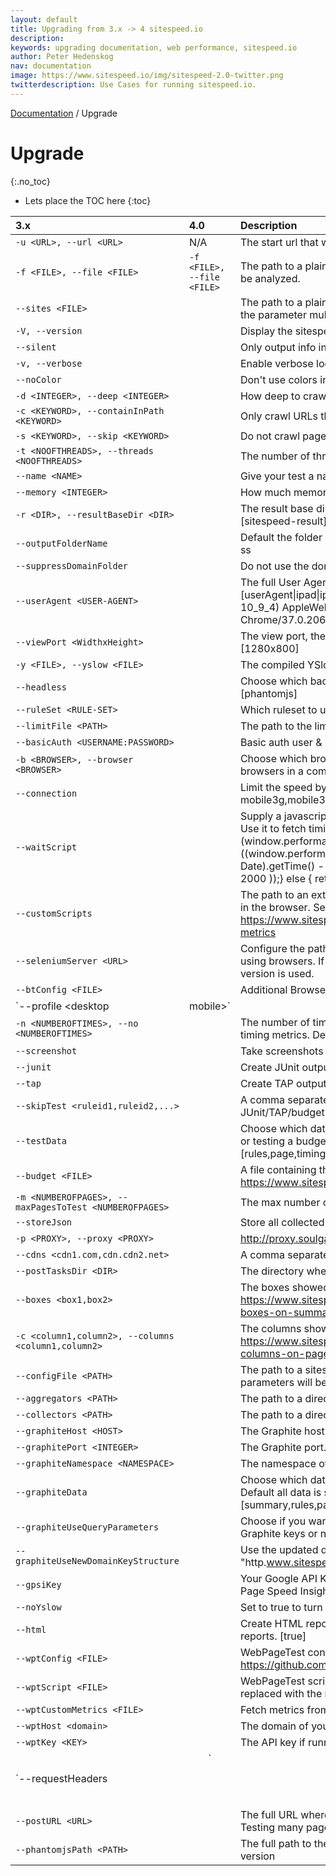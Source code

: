 ```yaml
---
layout: default
title: Upgrading from 3.x -> 4 sitespeed.io
description:
keywords: upgrading documentation, web performance, sitespeed.io
author: Peter Hedenskog
nav: documentation
image: https://www.sitespeed.io/img/sitespeed-2.0-twitter.png
twitterdescription: Use Cases for running sitespeed.io.
---
```

[Documentation]({{site.baseurl}}/documentation/sitespeed.io/) / Upgrade

# Upgrade
{:.no_toc}

* Lets place the TOC here
{:toc}

| 3.x      | 4.0         | Description |
|:------------|:-------------------|:-------------|
| `-u <URL>, --url <URL>` | N/A     | The start url that will be used when crawling. |
| `-f <FILE>, --file <FILE>` | `-f <FILE>, --file <FILE>` | The path to a plain text file with one URL on each row. Each URL will be analyzed. |
| `--sites <FILE>` | | The path to a plain text file with one URL on each row. You can use the parameter multiple times to point out many files |
| `-V, --version` | | Display the sitespeed.io version. |
| `--silent` | | Only output info in the logs, not to the console. |
| `-v, --verbose` | | Enable verbose logging. |
| `--noColor` | | Don't use colors in console output.  [false] |
| `-d <INTEGER>, --deep <INTEGER>` | | How deep to crawl.  [1] |
| `-c <KEYWORD>, --containInPath <KEYWORD>` | | Only crawl URLs that contains this in the path. |
| `-s <KEYWORD>, --skip <KEYWORD>` || Do not crawl pages that contains this in the path. |
| `-t <NOOFTHREADS>, --threads <NOOFTHREADS>` || The number of threads/processes that will analyze pages.  [5] |
| `--name <NAME>` || Give your test a name, it will be added to all HTML pages. |
| `--memory <INTEGER>` || How much memory the Java processed will have (in mb).  [256] |
| `-r <DIR>, --resultBaseDir <DIR>` || The result base directory, the base dir where the result ends up.  [sitespeed-result] |
| `--outputFolderName` || Default the folder name is a date of format yyyy-mm-dd-HH-MM-ss |
| `--suppressDomainFolder` || Do not use the domain folder in the output directory |
| `--userAgent <USER-AGENT>` || The full User Agent string, default is Chrome for MacOSX. [userAgent\|ipad\|iphone].  [Mozilla/5.0 (Macintosh; Intel Mac OS X 10_9_4) AppleWebKit/537.36 (KHTML, like Gecko) Chrome/37.0.2062.120 Safari/537.36] |
| `--viewPort <WidthxHeight>` || The view port, the page viewport size WidthxHeight like 400x300.  [1280x800] |
| `-y <FILE>, --yslow <FILE>` || The compiled YSlow file. Use this if you have your own rules. |
| `--headless` || Choose which backend to use for headless [phantomjs\|slimerjs]  [phantomjs] |
| `--ruleSet <RULE-SET>` || Which ruleset to use.  [sitespeed.io-desktop] |
| `--limitFile <PATH>` || The path to the limit configuration file. |
| `--basicAuth <USERNAME:PASSWORD>` || Basic auth user & password. |
| `-b <BROWSER>, --browser <BROWSER>` || Choose which browser to use to collect timing data. Use multiple browsers in a comma separated list (firefox\|chrome\|headless) |
| `--connection` || Limit the speed by simulating connection types. Choose between mobile3g,mobile3gfast,cable,native  [cable] |
| `--waitScript` || Supply a javascript that decides when a browser run is finished. Use it to fetch timings happening after the loadEventEnd.  [ if (window.performance && window.performance.timing){ return ((window.performance.timing.loadEventEnd > 0) && ((new Date).getTime() - window.performance.timing.loadEventEnd > 2000 ));} else { return true;}] |
| `--customScripts` || The path to an extra script folder with scripts that will be executed in the browser. See https://www.sitespeed.io/documentation/browsers/#custom-metrics |
| `--seleniumServer <URL>` || Configure the path to the Selenium server when fetching timings using browsers. If not configured the supplied NodeJS/Selenium version is used. |
| `--btConfig <FILE>` || Additional BrowserTime JSON configuration as a file |
| `--profile <desktop|mobile>` || Choose between testing for desktop or mobile. Testing for desktop will use desktop rules & user agents and vice verca.  [desktop] |
| `-n <NUMBEROFTIMES>, --no <NUMBEROFTIMES>` || The number of times you should test each URL when fetching timing metrics. Default is 3 times.  [3] |
| `--screenshot` || Take screenshots for each page (using the configured view port). |
| `--junit` || Create JUnit output to the console. |
| `--tap` || Create TAP output to the console. |
| `--skipTest <ruleid1,ruleid2,...>` || A comma separated list of rules to skip when generating JUnit/TAP/budget output. |
| `--testData` || Choose which data to send test when generating TAP/JUnit output or testing a budget. Default is all available [rules,page,timings,wpt,gpsi]  [all] |
| `--budget <FILE>` || A file containing the web perf budget rules. See https://www.sitespeed.io/documentation/performance-budget/ |
| `-m <NUMBEROFPAGES>, --maxPagesToTest <NUMBEROFPAGES>` || The max number of pages to test. Default is no limit. |
| `--storeJson` || Store all collected data as JSON. |
| `-p <PROXY>, --proxy <PROXY>` || http://proxy.soulgalore.com:80 |
| `--cdns <cdn1.com,cdn.cdn2.net>` || A comma separated list of additional CDNs. |
| `--postTasksDir <DIR>` || The directory where you have your extra post tasks. |
| `--boxes <box1,box2>` || The boxes showed on site summary page, see https://www.sitespeed.io/documentation/configuration/#configure-boxes-on-summary-page |
| `-c <column1,column2>, --columns <column1,column2>` || The columns showed on detailed page summary table, see https://www.sitespeed.io/documentation/configuration/#configure-columns-on-pages-page |
| `--configFile <PATH>` || The path to a sitespeed.io config.json file, if it exists all other input parameters will be overridden. |
| `--aggregators <PATH>` || The path to a directory with extra aggregators. |
| `--collectors <PATH>` || The path to a directory with extra collectors. |
| `--graphiteHost <HOST>` || The Graphite host. |
| `--graphitePort <INTEGER>` || The Graphite port.  [2003] |
| `--graphiteNamespace <NAMESPACE>` || The namespace of the data sent to Graphite.  [sitespeed.io] |
| `--graphiteData` || Choose which data to send to Graphite by a comma separated list. Default all data is sent. [summary,rules,pagemetrics,timings,requests,domains]  [all] |
| `--graphiteUseQueryParameters` || Choose if you want to use query paramaters from the URL in the Graphite keys or not |
| `--graphiteUseNewDomainKeyStructure` || Use the updated domain section when sending data to Graphite "http.www.sitespeed.io" to "http.www_sitespeed_io" (issue #651) |
| `--gpsiKey` || Your Google API Key, configure it to also fetch data from Google Page Speed Insights. |
| `--noYslow` || Set to true to turn off collecting metrics using YSlow. |
| `--html` || Create HTML reports. Default to true. Set no-html to disable HTML reports.  [true] |
| `--wptConfig <FILE>` || WebPageTest configuration, see https://github.com/marcelduran/webpagetest-api runTest method 
| `--wptScript <FILE>` || WebPageTest scripting. Every occurance of {{{URL}}} will be replaced with the real URL. |
| `--wptCustomMetrics <FILE>` || Fetch metrics from your page using Javascript |
| `--wptHost <domain>` || The domain of your WebPageTest instance. |
| `--wptKey <KEY>` || The API key if running on webpagetest on the public instances. |
| `--requestHeaders <FILE>|<HEADER>` || Any request headers to use, a file or a header string with JSON form of {"name":"value","name2":"value"}. Not supported for WPT & GPSI. |
| `--postURL <URL>` || The full URL where the result JSON will be sent by POST. Warning: Testing many pages can make the result JSON massive. |
| `--phantomjsPath <PATH>` || The full path to the phantomjs binary, to override the supplied version |


